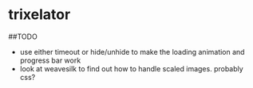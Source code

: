 # trixelator

##TODO
- use either timeout or hide/unhide to make the loading animation and progress bar work
- look at weavesilk to find out how to handle scaled images. probably css?
